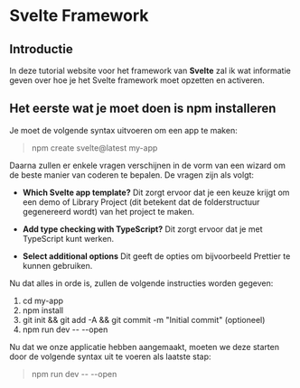 # Svelte Framework

## Introductie

In deze tutorial website voor het framework van **Svelte** zal ik wat informatie geven over hoe je het Svelte framework moet opzetten en activeren.

## Het eerste wat je moet doen is npm installeren
Je moet de volgende syntax uitvoeren om een app te maken:
> npm create svelte@latest my-app

Daarna zullen er enkele vragen verschijnen in de vorm van een wizard om de beste manier van coderen te bepalen. De vragen zijn als volgt:

- **Which Svelte app template?**
  Dit zorgt ervoor dat je een keuze krijgt om een demo of Library Project (dit betekent dat de folderstructuur gegenereerd wordt) van het project te maken.

- **Add type checking with TypeScript?**
  Dit zorgt ervoor dat je met TypeScript kunt werken.

- **Select additional options**
  Dit geeft de opties om bijvoorbeeld Prettier te kunnen gebruiken.

Nu dat alles in orde is, zullen de volgende instructies worden gegeven:
1. cd my-app
2. npm install
3. git init && git add -A && git commit -m "Initial commit" (optioneel)
4. npm run dev -- --open

Nu dat we onze applicatie hebben aangemaakt, moeten we deze starten door de volgende syntax uit te voeren als laatste stap:
> npm run dev -- --open